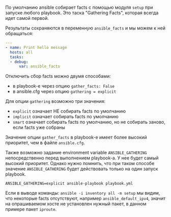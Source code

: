 По умолчанию ansible собирает facts с помощью модуля `setup` при запуске любого playbook. Это таска "Gathering Facts", которая всегда идет самой первой.

Результаты сохраняются в переменную `ansible_facts` и мы можем к ней обращаться:

```yaml
---
- name: Print hello message
  hosts: all
  tasks:
  - debug:
      var: ansible_facts
```

Отключить сбор facts можно двумя способами:
- в playbook-е через опцию `gather_facts: False`
- в ansible.cfg через опцию `gathering = explicit`

Для опции `gathering` возможно три значения:
- `explicit` означает НЕ собирать facts по умолчанию
- `implicit` означает собирать facts по умолчанию
- `smart` означает собирать facts по умолчанию, но не собирать заново, если facts уже собраны

Значение опции `gather_facts` в playbook-е имеет более высокий приоритет, чем в файле `ansible.cfg`.

Также возможно задание environment variable `ANSIBLE_GATHERING` непосредственно перед выполнением playbook-а. У нее будет самый высокий приоритет. Однако нужно помнить, что при таком способе значение `ANSIBLE_GATHERING` будет действовать только на один запуск playbook.

`ANSIBLE_GATHERING=explicit ansible-playbook playbook.yml`

Если в выводе команды: `ansible -i inventory all -m setup` мы видим, что некоторые facts отсутствуют, например `ansible_default_ipv4`, значит на опрашиваемом хосте не установлен нужный пакет, в данном примере пакет `iproute`.